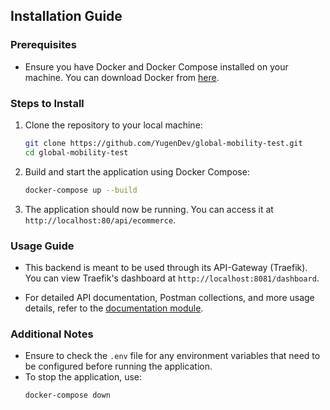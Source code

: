 ## Installation Guide

### Prerequisites
- Ensure you have Docker and Docker Compose installed on your machine. You can download Docker from [here](https://www.docker.com/get-started).

### Steps to Install
1. Clone the repository to your local machine:
    ```sh
    git clone https://github.com/YugenDev/global-mobility-test.git
    cd global-mobility-test
    ```

2. Build and start the application using Docker Compose:
    ```sh
    docker-compose up --build
    ```

3. The application should now be running. You can access it at `http://localhost:80/api/ecommerce`.

### Usage Guide
- This backend is meant to be used through its API-Gateway (Traefik). You can view Traefik's dashboard at `http://localhost:8081/dashboard`.

- For detailed API documentation, Postman collections, and more usage details, refer to the [documentation module](docs/Docs.md).

### Additional Notes
- Ensure to check the `.env` file for any environment variables that need to be configured before running the application.
- To stop the application, use:
    ```sh
    docker-compose down
    ```